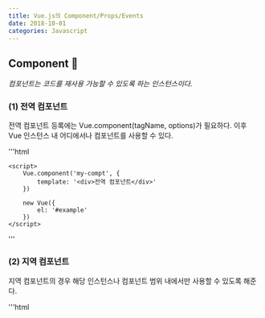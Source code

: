 ```yaml
---
title: Vue.js의 Component/Props/Events
date: 2018-10-01
categories: Javascript
---
```


## **Component** :wave:

*컴포넌트는 코드를 재사용 가능할 수 있도록 하는 인스턴스이다.*

### (1) 전역 컴포넌트

전역 컴포넌트 등록에는 Vue.component(tagName, options)가 필요하다. 이후 Vue 인스턴스 내 어디에서나 컴포넌트를 사용할 수 있다.

'''html
    <div id="example">
        <my-compt></my-compt>
    </div>

    <script>
        Vue.component('my-compt', {
            template: '<div>전역 컴포넌트</div>'
        })

        new Vue({
            el: '#example'
        })
    </script>
'''
    

### (2) 지역 컴포넌트

지역 컴포넌트의 경우 해당 인스턴스나 컴포넌트 범위 내에서만 사용할 수 있도록 해준다. 

'''html
    <script>
        const Child = {
            template: '<div>지역 컴포넌트</div>'
        }

        new Vue({
            components: {
                'my-compt': Child
            }
        })
    </script>
'''

### (3) 장단점

장점: 코드 재사용이 편리하고, 특정 부분 수정을 하기에도 용이하다.

단점:

## **Props** :wave:

*Props는 부모-자식 간 관계에서 부모가 자식에게 데이터를 '아래로' 전달하는 개념이다.*

- 상위의 데이터를 하위 컴포넌트에서 바로 참조할 수 없기 때문에 props 옵션을 사용한다.
- 하위 컴포넌트에서는 미리 받아올 props를 명시한다.
- v-bind로 동적 props를 나타낼 수 있는데, 상위에서 데이터가 업데이트 되면 하위에서도 반영되게 해준다.

## **Events :wave:

*Events emitting 을 통해서 부모-자식 간 관계에서 자식이 부모에게 '위로' 메시지를 전달할 수 있다.*



